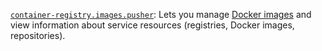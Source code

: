 [`container-registry.images.pusher`](../../../../iam/concepts/access-control/roles.md#cr-images-puller): Lets you manage [Docker images](../../../../container-registry/concepts/registry.md) and view information about service resources (registries, Docker images, repositories).

